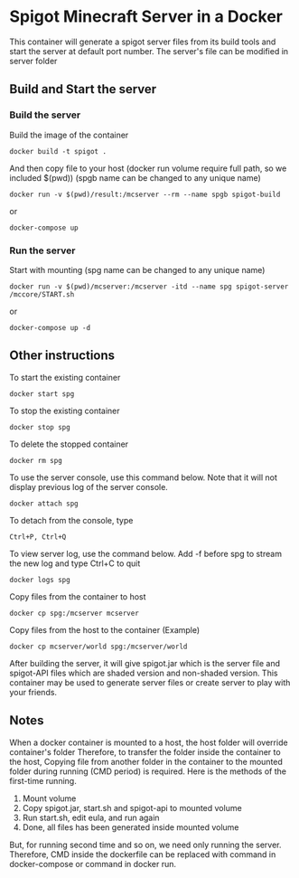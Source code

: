 # Spigot Minecraft Server in a Docker

This container will generate a spigot server files from its build tools and start the server at default port number. The server's file can be modified in server folder

## Build and Start the server

### Build the server
Build the image of the container
```
docker build -t spigot .
```
And then copy file to your host (docker run volume require full path, so we included $(pwd)) (spgb name can be changed to any unique name)
```
docker run -v $(pwd)/result:/mcserver --rm --name spgb spigot-build
```
or
```
docker-compose up
```

### Run the server
Start with mounting (spg name can be changed to any unique name)
```
docker run -v $(pwd)/mcserver:/mcserver -itd --name spg spigot-server /mccore/START.sh
```
or
```
docker-compose up -d
```

## Other instructions
To start the existing container
```
docker start spg
```
To stop the existing container
```
docker stop spg
```
To delete the stopped container
```
docker rm spg
```
To use the server console, use this command below. Note that it will not display previous log of the server console.
```
docker attach spg
```
To detach from the console, type
```
Ctrl+P, Ctrl+Q
```
To view server log, use the command below. Add -f before spg to stream the new log and type Ctrl+C to quit
```
docker logs spg
```
Copy files from the container to host
```
docker cp spg:/mcserver mcserver
```
Copy files from the host to the container (Example)
```
docker cp mcserver/world spg:/mcserver/world
```
After building the server, it will give spigot.jar which is the server file and spigot-API files which are shaded version and non-shaded version. This container may be used to generate server files or create server to play with your friends.

## Notes

When a docker container is mounted to a host, the host folder will override container's folder Therefore, to transfer the folder inside the container to the host, Copying file from another folder in the container to the mounted folder during running (CMD period) is required. Here is the methods of the first-time running.

1. Mount volume
2. Copy spigot.jar, start.sh and spigot-api to mounted volume
3. Run start.sh, edit eula, and run again
4. Done, all files has been generated inside mounted volume

But, for running second time and so on, we need only running the server. Therefore, CMD inside the dockerfile can be replaced with command in docker-compose or command in docker run.
